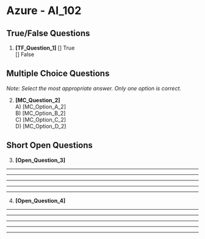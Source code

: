 # **Azure - AI_102**

## True/False Questions

1. **[TF_Question_1]**
  [] True  
  [] False  

## Multiple Choice Questions

*Note: Select the most appropriate answer. Only one option is correct.*

2. **[MC_Question_2]**  
  A) [MC_Option_A_2]  
  B) [MC_Option_B_2]  
  C) [MC_Option_C_2]  
  D) [MC_Option_D_2]  

## Short Open Questions

3. **[Open_Question_3]**

  ________________________________________________________

  ________________________________________________________

  ________________________________________________________

  ________________________________________________________

  ________________________________________________________

4. **[Open_Question_4]**

  ________________________________________________________

  ________________________________________________________

  ________________________________________________________

  ________________________________________________________

  ________________________________________________________